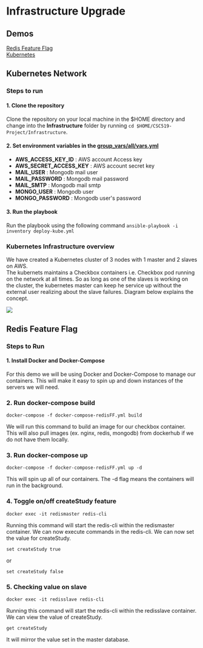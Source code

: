 # Infrastructure Upgrade

## Demos
[Redis Feature Flag](https://youtu.be/EVDjo-KJ-40)  
[Kubernetes](https://youtu.be/PyV4RplfIQI)

## Kubernetes Network

### Steps to run
#### 1. Clone the repository
Clone the repository on your local machine in the $HOME directory and change into the __Infrastructure__ folder by running `cd $HOME/CSC519-Project/Infrastructure`.
#### 2.  Set environment variables in the [group_vars/all/vars.yml](https://github.ncsu.edu/asaxena3/CSC519-Project/blob/74876a5b22a733d8c2fcebb3d39909893e7b2ae6/Infrastructure/group_vars/all/vars.yml#L1)  
+ __AWS_ACCESS_KEY_ID__ : AWS account Access key
+ __AWS_SECRET_ACCESS_KEY__ : AWS account secret key
+ __MAIL_USER__ : Mongodb mail user
+ __MAIL_PASSWORD__ :  Mongodb mail password
+ __MAIL_SMTP__ : Mongodb mail smtp
+ __MONGO_USER__ : Mongodb user
+ __MONGO_PASSWORD__ : Mongodb user's password

#### 3. Run the playbook
Run the playbook using the following command `ansible-playbook -i inventory deploy-kube.yml`


### Kubernetes Infrastructure overview
We have created a Kubernetes cluster of 3 nodes with 1 master and 2 slaves on AWS.  
The kubernets maintains a Checkbox containers i.e. Checkbox pod running on the network at all times. So as long as one of the slaves is working on the cluster, the kubernetes master can keep he service up without the external user realizing about the slave failures. Diagram below explains the concept.

![](https://github.ncsu.edu/asaxena3/CSC519-Project/blob/Milestone3/tutorial-material/k8s.png)


## Redis Feature Flag
### Steps to Run
#### 1. Install Docker and Docker-Compose
For this demo we will be using Docker and Docker-Compose to manage our containers. This will make it easy to spin up and down instances of the servers we will need.

### 2. Run docker-compose build
```
docker-compose -f docker-compose-redisFF.yml build
```
We will run this command to build an image for our checkbox container. This will also pull images (ex. nginx, redis, mongodb) from dockerhub if we do not have them locally.

### 3. Run docker-compose up
```
docker-compose -f docker-compose-redisFF.yml up -d
```
This will spin up all of our containers. The -d flag means the containers will run in the background.

### 4. Toggle on/off createStudy feature
```
docker exec -it redismaster redis-cli
```
Running this command will start the redis-cli within the redismaster container. We can now execute commands in the redis-cli.
We can now set the value for createStudy.

```
set createStudy true
```

or

```
set createStudy false
```

### 5. Checking value on slave
```
docker exec -it redisslave redis-cli
```
Running this command will start the redis-cli within the redisslave container.
We can view the value of createStudy.
```
get createStudy
```
It will mirror the value set in the master database.

